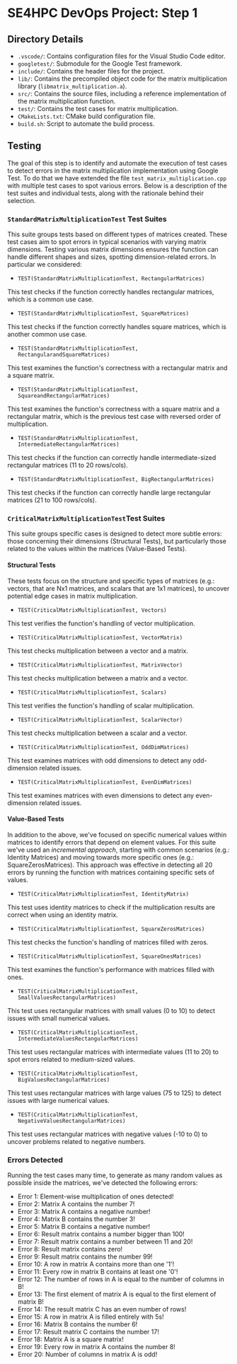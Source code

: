 # SE4HPC DevOps Project: Step 1

## Directory Details

- `.vscode/`: Contains configuration files for the Visual Studio Code editor.
- `googletest/`: Submodule for the Google Test framework.
- `include/`: Contains the header files for the project.
- `lib/`: Contains the precompiled object code for the matrix multiplication library (`libmatrix_multiplication.a`).
- `src/`: Contains the source files, including a reference implementation of the matrix multiplication function.
- `test/`: Contains the test cases for matrix multiplication.
- `CMakeLists.txt`: CMake build configuration file.
- `build.sh`: Script to automate the build process.

## Testing

The goal of this step is to identify and automate the execution of test cases to detect errors in the matrix multiplication implementation using Google Test.
To do that we have extended the file `test_matrix_multiplication.cpp` with multiple test cases to spot various errors. 
Below is a description of the test suites and individual tests, along with the rationale behind their selection.

### `StandardMatrixMultiplicationTest` Test Suites

This suite groups tests based on different types of matrices created. 
These test cases aim to spot errors in typical scenarios with varying matrix dimensions.
Testing various matrix dimensions ensures the function can handle different shapes and sizes, spotting dimension-related errors.
In particular we considered:

- `TEST(StandardMatrixMultiplicationTest, RectangularMatrices)`

This test checks if the function correctly handles rectangular matrices, which is a common use case.
- `TEST(StandardMatrixMultiplicationTest, SquareMatrices)`

This test checks if the function correctly handles square matrices, which is another common use case.
- `TEST(StandardMatrixMultiplicationTest, RectangularandSquareMatrices)`

This test examines the function's correctness with a rectangular matrix and a square matrix.
- `TEST(StandardMatrixMultiplicationTest, SquareandRectangularMatrices)`

This test examines the function's correctness with a square matrix and a rectangular matrix, which is the previous test case with reversed order of multiplication.
- `TEST(StandardMatrixMultiplicationTest, IntermediateRectangularMatrices)`

This test checks if the function can correctly handle intermediate-sized rectangular matrices (11 to 20 rows/cols).
- `TEST(StandardMatrixMultiplicationTest, BigRectangularMatrices)`

This test checks if the function can correctly handle large rectangular matrices (21 to 100 rows/cols).

### `CriticalMatrixMultiplicationTest`Test Suites

This suite groups specific cases is designed to detect more subtle errors: those concerning their dimensions (Structural Tests), but particularly those related to the values within the matrices (Value-Based Tests). 

#### Structural Tests
These tests focus on the structure and specific types of matrices (e.g.: vectors, that are Nx1 matrices, and scalars that are 1x1 matrices), to uncover potential edge cases in matrix multiplication.

- `TEST(CriticalMatrixMultiplicationTest, Vectors)`

This test verifies the function's handling of vector multiplication.
- `TEST(CriticalMatrixMultiplicationTest, VectorMatrix)`

This test checks multiplication between a vector and a matrix.
- `TEST(CriticalMatrixMultiplicationTest, MatrixVector)`

This test checks multiplication between a matrix and a vector.
- `TEST(CriticalMatrixMultiplicationTest, Scalars)`

This test verifies the function's handling of scalar multiplication.
- `TEST(CriticalMatrixMultiplicationTest, ScalarVector)`

This test checks multiplication between a scalar and a vector.
- `TEST(CriticalMatrixMultiplicationTest, OddDimMatrices)`

This test examines matrices with odd dimensions to detect any odd-dimension related issues.
- `TEST(CriticalMatrixMultiplicationTest, EvenDimMatrices)`

This test examines matrices with even dimensions to detect any even-dimension related issues.

#### Value-Based Tests
In addition to the above, we've focused on specific numerical values within matrices to identify errors that depend on element values. 
For this suite we've used an *incremental approach*, starting with common scenarios (e.g.: Identity Matrices) and moving towards more specific ones (e.g.: SquareZerosMatrices). This approach was effective in detecting all 20 errors by running the function with matrices containing specific sets of values.

- `TEST(CriticalMatrixMultiplicationTest, IdentityMatrix)`

This test uses identity matrices to check if the multiplication results are correct when using an identity matrix.
- `TEST(CriticalMatrixMultiplicationTest, SquareZerosMatrices)`

This test checks the function's handling of matrices filled with zeros.
- `TEST(CriticalMatrixMultiplicationTest, SquareOnesMatrices)`

This test examines the function's performance with matrices filled with ones.
- `TEST(CriticalMatrixMultiplicationTest, SmallValuesRectangularMatrices)`

This test uses rectangular matrices with small values (0 to 10) to detect issues with small numerical values.
- `TEST(CriticalMatrixMultiplicationTest, IntermediateValuesRectangularMatrices)`

This test uses rectangular matrices with intermediate values (11 to 20) to spot errors related to medium-sized values.
- `TEST(CriticalMatrixMultiplicationTest, BigValuesRectangularMatrices)`

This test uses rectangular matrices with large values (75 to 125) to detect issues with large numerical values.
- `TEST(CriticalMatrixMultiplicationTest, NegativeValuesRectangularMatrices)`

This test uses rectangular matrices with negative values (-10 to 0) to uncover problems related to negative numbers.

### Errors Detected
Running the test cases many time, to generate as many random values as possible inside the matrices, we've detected the following errors:

- Error 1: Element-wise multiplication of ones detected!
- Error 2: Matrix A contains the number 7!
- Error 3: Matrix A contains a negative number!
- Error 4: Matrix B contains the number 3!
- Error 5: Matrix B contains a negative number!
- Error 6: Result matrix contains a number bigger than 100!
- Error 7: Result matrix contains a number between 11 and 20!
- Error 8: Result matrix contains zero!
- Error 9: Result matrix contains the number 99!
- Error 10: A row in matrix A contains more than one '1'!
- Error 11: Every row in matrix B contains at least one '0'!
- Error 12: The number of rows in A is equal to the number of columns in B!
- Error 13: The first element of matrix A is equal to the first element of matrix B!
- Error 14: The result matrix C has an even number of rows!
- Error 15: A row in matrix A is filled entirely with 5s!
- Error 16: Matrix B contains the number 6!
- Error 17: Result matrix C contains the number 17!
- Error 18: Matrix A is a square matrix!
- Error 19: Every row in matrix A contains the number 8!
- Error 20: Number of columns in matrix A is odd!
